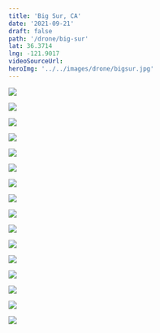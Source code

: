 ```yaml
---
title: 'Big Sur, CA'
date: '2021-09-21'
draft: false
path: '/drone/big-sur'
lat: 36.3714
lng: -121.9017
videoSourceUrl:
heroImg: '../../images/drone/bigsur.jpg'
---
```


![](https://files.nickmonaco.me/drone/bigsur/DJI_0256.JPG)

![](https://files.nickmonaco.me/drone/bigsur/DJI_0255.JPG)

![](https://files.nickmonaco.me/drone/bigsur/DJI_0251.JPG)

![](https://files.nickmonaco.me/drone/bigsur/DJI_0250.JPG)

![](https://files.nickmonaco.me/drone/bigsur/DJI_0249.JPG)

![](https://files.nickmonaco.me/drone/bigsur/DJI_0248.JPG)

![](https://files.nickmonaco.me/drone/bigsur/DJI_0246.JPG)

![](https://files.nickmonaco.me/drone/bigsur/DJI_0243.JPG)

![](https://files.nickmonaco.me/drone/bigsur/DJI_0242.JPG)

![](https://files.nickmonaco.me/drone/bigsur/DJI_0276.JPG)

![](https://files.nickmonaco.me/drone/bigsur/DJI_0274.JPG)

![](https://files.nickmonaco.me/drone/bigsur/DJI_0273.JPG)

![](https://files.nickmonaco.me/drone/bigsur/DJI_0272.JPG)

![](https://files.nickmonaco.me/drone/bigsur/DJI_0271.JPG)

![](https://files.nickmonaco.me/drone/bigsur/DJI_0268.JPG)

![](https://files.nickmonaco.me/drone/bigsur/DJI_0260.JPG)
